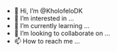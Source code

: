 - 👋 Hi, I’m @KholofeloDK
- 👀 I’m interested in ...
- 🌱 I’m currently learning ...
- 💞️ I’m looking to collaborate on ...
- 📫 How to reach me ...

<!---
KholofeloDK/KholofeloDK is a ✨ special ✨ repository because its `README.md` (this file) appears on your GitHub profile.
You can click the Preview link to take a look at your changes.
--->
